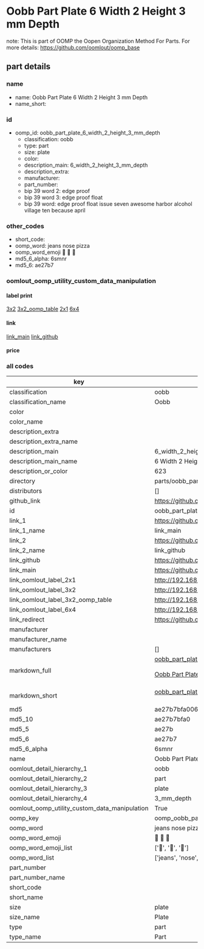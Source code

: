 # Oobb Part Plate 6 Width 2 Height 3 mm Depth  

note: This is part of OOMP the Oopen Organization Method For Parts. For more details: https://github.com/oomlout/oomp_base

##  part details
  







### name
* name: Oobb Part Plate 6 Width 2 Height 3 mm Depth
* name_short: 
### id
* oomp_id: oobb_part_plate_6_width_2_height_3_mm_depth
  * classification: oobb
  * type: part
  * size: plate
  * color: 
  * description_main: 6_width_2_height_3_mm_depth
  * description_extra: 
  * manufacturer: 
  * part_number: 
  * bip 39 word 2: edge proof
  * bip 39 word 3: edge proof float
  * bip 39 word: edge proof float issue seven awesome harbor alcohol village ten because april

### other_codes
* short_code: 
* oomp_word: jeans nose pizza
* oomp_word_emoji :jeans: :nose: :pizza:
* md5_6_alpha: 6smnr
* md5_6: ae27b7






### oomlout_oomp_utility_custom_data_manipulation
#### label print
[3x2](http://192.168.1.245:1112/?label=oomp%206smnr)
[3x2_oomp_table](http://192.168.1.108:1112/?label=oomp%206smnr)
[2x1](http://192.168.1.242:1112/?label=oomp%206smnr)
[6x4](http://192.168.1.55:1112/?label=oomp%206smnr)    

#### link

[link_main](https://github.com/oomlout/oomlout_oomp_version_1_messy/tree/main/parts/oobb_part_plate_6_width_2_height_3_mm_depth) [link_github](https://github.com/oomlout/oomlout_oomp_version_1_messy/tree/main/parts/oobb_part_plate_6_width_2_height_3_mm_depth)                             

#### price







### all codes 
| key | value |  
| --- | --- |  
| classification | oobb |  
| classification_name | Oobb |  
| color |  |  
| color_name |  |  
| description_extra |  |  
| description_extra_name |  |  
| description_main | 6_width_2_height_3_mm_depth |  
| description_main_name | 6 Width 2 Height 3 mm Depth |  
| description_or_color | 623 |  
| directory | parts/oobb_part_plate_6_width_2_height_3_mm_depth |  
| distributors | [] |  
| github_link | https://github.com/oomlout/oomlout_oomp_part_src/tree/main/parts/oobb_part_plate_6_width_2_height_3_mm_depth |  
| id | oobb_part_plate_6_width_2_height_3_mm_depth |  
| link_1 | https://github.com/oomlout/oomlout_oomp_version_1_messy/tree/main/parts/oobb_part_plate_6_width_2_height_3_mm_depth |  
| link_1_name | link_main |  
| link_2 | https://github.com/oomlout/oomlout_oomp_version_1_messy/tree/main/parts/oobb_part_plate_6_width_2_height_3_mm_depth |  
| link_2_name | link_github |  
| link_github | https://github.com/oomlout/oomlout_oomp_version_1_messy/tree/main/parts/oobb_part_plate_6_width_2_height_3_mm_depth |  
| link_main | https://github.com/oomlout/oomlout_oomp_version_1_messy/tree/main/parts/oobb_part_plate_6_width_2_height_3_mm_depth |  
| link_oomlout_label_2x1 | http://192.168.1.242:1112/?label=oomp%206smnr |  
| link_oomlout_label_3x2 | http://192.168.1.245:1112/?label=oomp%206smnr |  
| link_oomlout_label_3x2_oomp_table | http://192.168.1.108:1112/?label=oomp%206smnr |  
| link_oomlout_label_6x4 | http://192.168.1.55:1112/?label=oomp%206smnr |  
| link_redirect | https://github.com/oomlout/oomlout_oomp_version_1_messy/tree/main/parts/oobb_part_plate_6_width_2_height_3_mm_depth |  
| manufacturer |  |  
| manufacturer_name |  |  
| manufacturers | [] |  
| markdown_full | [oobb_part_plate_6_width_2_height_3_mm_depth](none)<br>[](none)<br>[Oobb Part Plate 6 Width 2 Height 3 Mm Depth](none)<br><br> |  
| markdown_short | [oobb_part_plate_6_width_2_height_3_mm_depth](none)<br><br> |  
| md5 | ae27b7bfa0060d204262576ab26b1232 |  
| md5_10 | ae27b7bfa0 |  
| md5_5 | ae27b |  
| md5_6 | ae27b7 |  
| md5_6_alpha | 6smnr |  
| name | Oobb Part Plate 6 Width 2 Height 3 mm Depth |  
| oomlout_detail_hierarchy_1 | oobb |  
| oomlout_detail_hierarchy_2 | part |  
| oomlout_detail_hierarchy_3 | plate |  
| oomlout_detail_hierarchy_4 | 3_mm_depth |  
| oomlout_oomp_utility_custom_data_manipulation | True |  
| oomp_key | oomp_oobb_part_plate_6_width_2_height_3_mm_depth |  
| oomp_word | jeans nose pizza |  
| oomp_word_emoji | :jeans: :nose: :pizza: |  
| oomp_word_emoji_list | [':jeans:', ':nose:', ':pizza:'] |  
| oomp_word_list | ['jeans', 'nose', 'pizza'] |  
| part_number |  |  
| part_number_name |  |  
| short_code |  |  
| short_name |  |  
| size | plate |  
| size_name | Plate |  
| type | part |  
| type_name | Part |  
